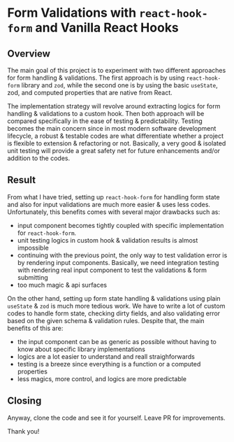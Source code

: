 # Form Validations with `react-hook-form` and Vanilla React Hooks

## Overview

The main goal of this project is to experiment with two different approaches for form handling & validations. The first approach is by using `react-hook-form` library and `zod`, while the second one is by using the basic `useState`, zod, and computed properties that are native from React.

The implementation strategy will revolve around extracting logics for form handling & validations to a custom hook. Then both approach will be compared specifically in the ease of testing & predictability. Testing becomes the main concern since in most modern software development lifecycle, a robust & testable codes are what differentiate whether a project is flexible to extension & refactoring or not. Basically, a very good & isolated unit testing will provide a great safety net for future enhancements and/or addition to the codes.

## Result

From what I have tried, setting up `react-hook-form` for handling form state and also for input validations are much more easier & uses less codes. Unfortunately, this benefits comes with several major drawbacks such as:

- input component becomes tightly coupled with specific implementation for `react-hook-form`.
- unit testing logics in custom hook & validation results is almost impossible
- continuing with the previous point, the only way to test validation error is by rendering input components. Basically, we need integration testing with rendering real input component to test the validations & form submitting
- too much magic & api surfaces

On the other hand, setting up form state handling & validations using plain `useState` & `zod` is much more tedious work. We have to write a lot of custom codes to handle form state, checking dirty fields, and also validating error based on the given schema & validation rules. Despite that, the main benefits of this are:

- the input component can be as generic as possible without having to know about specific library implementations
- logics are a lot easier to understand and reall straighforwards
- testing is a breeze since everything is a function or a computed properties
- less magics, more control, and logics are more predictable

## Closing

Anyway, clone the code and see it for yourself. Leave PR for improvements.

Thank you!
